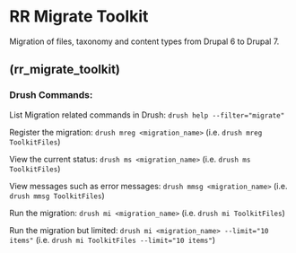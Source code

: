 # RR Migrate Toolkit
Migration of files, taxonomy and content types from Drupal 6 to Drupal 7.

## (rr_migrate_toolkit)

### Drush Commands:

List Migration related commands in Drush: `drush help --filter="migrate"`

Register the migration: `drush mreg <migration_name>` (i.e. `drush mreg ToolkitFiles`)

View the current status: `drush ms <migration_name>` (i.e. `drush ms ToolkitFiles`)

View messages such as error messages: `drush mmsg <migration_name>` (i.e. `drush mmsg ToolkitFiles`)

Run the migration: `drush mi <migration_name>` (i.e. `drush mi ToolkitFiles`)

Run the migration but limited: `drush mi <migration_name> --limit="10 items"` (i.e. `drush mi ToolkitFiles --limit="10 items"`)
